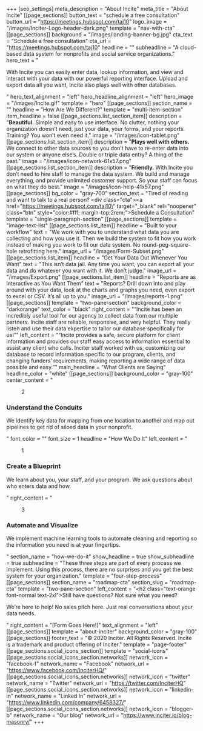 +++
[seo_settings]
meta_description = "About Incite"
meta_title = "About Incite"
[[page_sections]]
button_text = "schedule a free consultation"
button_url = "https://meetings.hubspot.com/taj10"
logo_image = "/images/Inciter-Logo-header-dark.png"
template = "nav-with-cta"
[[page_sections]]
background = "/images/landing-banner-bg.jpg"
cta_text = "Schedule a free consultation"
cta_url = "https://meetings.hubspot.com/taj10"
headline = ""
subheadline = "A cloud-based data system for nonprofits and social service organizations."
hero_text = "<p>With Incite you can easily enter data, lookup information, and view and interact with your data with our powerful reporting interface. Upload and export data all you want, Incite also plays well with other databases.</p>"
hero_text_alignment = "left"
hero_headline_alignment = "left"
hero_image = "/images/Incite.gif"
template = "hero"
[[page_sections]]
section_name = ""
headline = "How Are We Different?"
template = "multi-item-section"
item_headline = false
[[page_sections.list_section_item]]
description = "<strong>Beautiful.</strong> Simple and easy to use interface. No clutter, nothing your organization doesn’t need, just your data, your forms, and your reports. Training? You won’t even need it."
image = "/images/icon-tablet.png"
[[page_sections.list_section_item]]
description = "<strong>Plays well with others.</strong> We connect to other data sources so you don’t have to re-enter data into our system or anyone else’s. Double or triple data entry? A thing of the past."
image = "/images/icon-network-61x57.png"
[[page_sections.list_section_item]]
description = "<strong>Friendly.</strong> With Incite you don’t need to hire staff to manage the data system. We build and manage everything, and provide unlimited customer support. So your staff can focus on what they do best."
image = "/images/icon-help-41x57.png"
[[page_sections]]
bg_color = "gray-700"
section_text = "Tired of reading and want to talk to a real person? <div class=\"cta\"><a href=\"https://meetings.hubspot.com/taj10\" target=\"_blank\" rel=\"noopener\" class=\"btn\" style=\"color:#fff; margin-top:2rem;\">Schedule a Consultation</a></div>"
template = "single-paragraph-section"
[[page_sections]]
template = "image-text-list"
[[page_sections.list_item]]
headline = "Built to your workflow"
text = "We work with you to understand what data you are collecting and how you use it. Then we build the system to fit how you work instead of making you work to fit our data system. No round-peg-square-hole retrofitting here."
image_url = "/images/Form-Subset.png"
[[page_sections.list_item]]
headline = "Get Your Data Out Whenever You Want"
text = "This isn’t data jail. Any time you want, you can export all your data and do whatever you want with it. We don’t judge."
image_url = "/images/Export.png"
[[page_sections.list_item]]
headline = "Reports are as Interactive as You Want Them"
text = "Reports? Drill down into and play around with your data, look at the charts and graphs you need, even export to excel or CSV. It’s all up to you."
image_url = "/images/reports-1.png"
[[page_sections]]
template = "two-pane-section"
background_color = "darkorange"
text_color = "black"
right_content = "&#8220;Incite has been an incredibly useful tool for our agency to collect data from our multiple partners. Incite staff are reliable, responsive, and very helpful. They really listen and use their data expertise to tailor our database specifically for us!&#8221;"
left_content = "&#8220;Incite provides a safe, secure platform for client information and provides our staff easy access to information essential to assist any client who calls. Inciter staff worked with us, customizing our database to record information specific to our program, clients, and changing funders’ requirements, making reporting a wide range of data possible and easy.&#8221;"
main_headline = "What Clients are Saying"
headline_color = "white"
[[page_sections]]
background_color = "gray-100"
center_content = "<figure>2</figure><h3>Understand the Conduits</h3><p>We identify key data for mapping from one location to another and map out pipelines to get rid of siloed data in your nonprofit.</p>"
font_color = ""
font_size = 1
headline = "How We Do It"
left_content = "<figure>1</figure><h3>Create a Blueprint</h3><p>We learn about you, your staff, and your program. We ask questions about who enters data and how.</p>"
right_content = "<figure>3</figure><h3>Automate and Visualize</h3><p>We implement machine learning tools to automate cleaning and reporting so the information you need is at your fingertips.</p>"
section_name = "how-we-do-it"
show_headline = true
show_subheadline = true
subheadline = "These three steps are part of every process we implement. Using this process, there are no surprises and you get the best system for your organization."
template = "four-step-process"
[[page_sections]]
section_name = "roadmap-cta"
section_slug = "roadmap-cta"
template = "two-pane-section"
left_content = "<h2 class=\"text-orange font-normal text-2xl\">Still have questions? Not sure what you need?</h2><p>We’re here to help! No sales pitch here. Just real conversations about your data needs.</p>"
right_content = "[Form Goes Here!]"
text_alignment = "left"
[[page_sections]]
template = "about-inciter"
background_color = "gray-100"
[[page_sections]]
footer_text = "&copy; 2020 Inciter. All Rights Reserved. Incite is a trademark and product offering of Inciter."
template = "page-footer"
[[page_sections.social_icons_section]]
template = "social-icons"
[[page_sections.social_icons_section.networks]]
network_icon = "facebook-f"
network_name = "Facebook"
network_url = "https://www.facebook.com/InciterHQ/"
[[page_sections.social_icons_section.networks]]
network_icon = "twitter"
network_name = "Twitter"
network_url = "https://twitter.com/InciterHQ"
[[page_sections.social_icons_section.networks]]
network_icon = "linkedin-in"
network_name = "Linked In"
network_url = "https://www.linkedin.com/company/6458327/"
[[page_sections.social_icons_section.networks]]
network_icon = "blogger-b"
network_name = "Our blog"
network_url = "https://www.inciter.io/blog-masonry/"
+++
